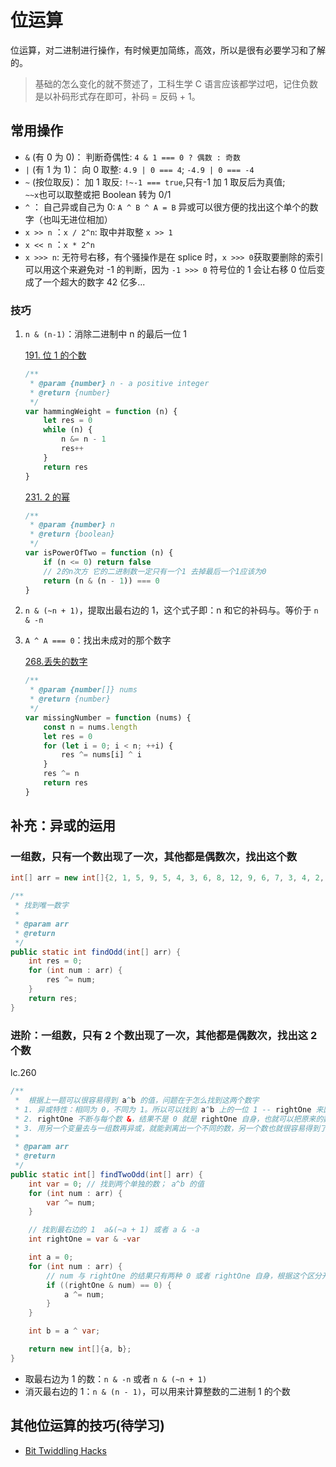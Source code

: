 # 位运算


位运算，对二进制进行操作，有时候更加简练，高效，所以是很有必要学习和了解的。

> 基础的怎么变化的就不赘述了，工科生学 C 语言应该都学过吧，记住负数是以补码形式存在即可，补码 = 反码 + 1。

## 常用操作

-   `&` (有 0 为 0)： 判断奇偶性: `4 & 1 === 0 ? 偶数 : 奇数`
-   `|` (有 1 为 1)： 向 0 取整: `4.9 | 0 === 4`; `-4.9 | 0 === -4`
-   `~` (按位取反)： 加 1 取反: `!~-1 === true`,只有-1 加 1 取反后为真值;  
    `~~x`也可以取整或把 Boolean 转为 0/1
-   `^` ： 自己异或自己为 0: `A ^ B ^ A = B` 异或可以很方便的找出这个单个的数字（也叫无进位相加）
-   `x >> n` ：`x / 2^n`: 取中并取整 `x >> 1`
-   `x << n` ：`x * 2^n`
-   `x >>> n`: 无符号右移，有个骚操作是在 splice 时，`x >>> 0`获取要删除的索引可以用这个来避免对 -1 的判断，因为 `-1 >>> 0` 符号位的 1 会让右移 0 位后变成了一个超大的数字 42 亿多...

### 技巧

1. `n & (n-1)`：消除二进制中 n 的最后一位 1

    [191. 位 1 的个数](https://leetcode.cn/problems/number-of-1-bits/)

    ```js
    /**
     * @param {number} n - a positive integer
     * @return {number}
     */
    var hammingWeight = function (n) {
        let res = 0
        while (n) {
            n &= n - 1
            res++
        }
        return res
    }
    ```

    [231. 2 的幂](https://leetcode.cn/problems/power-of-two/)

    ```js
    /**
     * @param {number} n
     * @return {boolean}
     */
    var isPowerOfTwo = function (n) {
        if (n <= 0) return false
        // 2的n次方 它的二进制数一定只有一个1 去掉最后一个1应该为0
        return (n & (n - 1)) === 0
    }
    ```

2. `n & (~n + 1)`，提取出最右边的 1，这个式子即：n 和它的补码与。等价于 `n & -n`

3. `A ^ A === 0`：找出未成对的那个数字

    [268.丢失的数字](https://leetcode.cn/problems/missing-number/submissions/)

    ```js
    /**
     * @param {number[]} nums
     * @return {number}
     */
    var missingNumber = function (nums) {
        const n = nums.length
        let res = 0
        for (let i = 0; i < n; ++i) {
            res ^= nums[i] ^ i
        }
        res ^= n
        return res
    }
    ```

## 补充：异或的运用

### 一组数，只有一个数出现了一次，其他都是偶数次，找出这个数

```java
int[] arr = new int[]{2, 1, 5, 9, 5, 4, 3, 6, 8, 12, 9, 6, 7, 3, 4, 2, 7, 1, 8};

/**
 * 找到唯一数字
 *
 * @param arr
 * @return
 */
public static int findOdd(int[] arr) {
    int res = 0;
    for (int num : arr) {
        res ^= num;
    }
    return res;
}
```

### 进阶：一组数，只有 2 个数出现了一次，其他都是偶数次，找出这 2 个数

lc.260

```java
/**
 *  根据上一题可以很容易得到 a^b 的值，问题在于怎么找到这两个数字
 * 1. 异或特性：相同为 0，不同为 1。所以可以找到 a^b 上的一位 1 -- rightOne 来区分 a 和 b
 * 2. rightOne 不断与每个数 &，结果不是 0 就是 rightOne 自身，也就可以把原来的数分为两组，相同的数一定进入一组
 * 3. 用另一个变量去与一组数再异或，就能剥离出一个不同的数，另一个数也就很容易得到了。
 *
 * @param arr
 * @return
 */
public static int[] findTwoOdd(int[] arr) {
    int var = 0; // 找到两个单独的数； a^b 的值
    for (int num : arr) {
        var ^= num;
    }

    // 找到最右边的 1  a&(~a + 1) 或者 a & -a
    int rightOne = var & -var

    int a = 0;
    for (int num : arr) {
        // num 与 rightOne 的结果只有两种 0 或者 rightOne 自身，根据这个区分开两组数
        if ((rightOne & num) == 0) {
            a ^= num;
        }
    }

    int b = a ^ var;

    return new int[]{a, b};
}
```

-   取最右边为 1 的数：`n & -n` 或者 `n & (~n + 1)`
-   消灭最右边的 1：`n & (n - 1)`，可以用来计算整数的二进制 1 的个数

## 其他位运算的技巧(待学习)

-   [Bit Twiddling Hacks](http://graphics.stanford.edu/~seander/bithacks.html#ReverseParallel)

